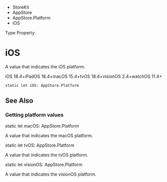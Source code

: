 

- StoreKit
- AppStore
- AppStore.Platform
-  iOS 

Type Property

# iOS

A value that indicates the iOS platform.

iOS 18.4+iPadOS 18.4+macOS 15.4+tvOS 18.4+visionOS 2.4+watchOS 11.4+

``` source
static let iOS: AppStore.Platform
```

## See Also

### Getting platform values

static let macOS: AppStore.Platform

A value that indicates the macOS platform.

static let tvOS: AppStore.Platform

A value that indicates the tvOS platform.

static let visionOS: AppStore.Platform

A value that indicates the visionOS platform.

